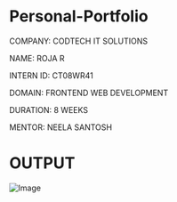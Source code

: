 # Personal-Portfolio

COMPANY: CODTECH IT SOLUTIONS

NAME: ROJA R

INTERN ID: CT08WR41

DOMAIN: FRONTEND WEB DEVELOPMENT

DURATION: 8 WEEKS

MENTOR: NEELA SANTOSH

# OUTPUT

![Image](https://github.com/user-attachments/assets/eff25d83-3856-40c0-b929-bd8e4ac5d564)

